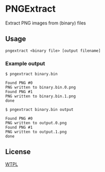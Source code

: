 # PNGExtract

Extract PNG images from (binary) files

## Usage

```
pngextract <binary file> [output filename]
```

### Example output
```
$ pngextract binary.bin

Found PNG #0
PNG written to binary.bin.0.png
Found PNG #1
PNG written to binary.bin.1.png
done
```

```
$ pngextract binary.bin output

Found PNG #0
PNG written to output.0.png
Found PNG #1
PNG written to output.1.png
done
```

## License

[WTPL](LICENSE.txt)